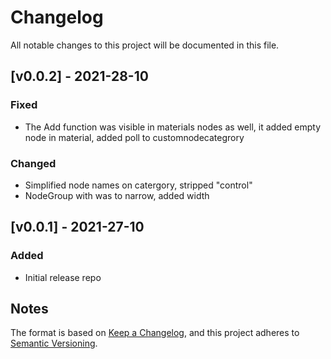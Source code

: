 # Changelog
All notable changes to this project will be documented in this file.

## [v0.0.2] - 2021-28-10
### Fixed 
- The Add function was visible in materials nodes as well, it added empty node in material, added poll to customnodecategrory 
 
### Changed
- Simplified node names on catergory, stripped "control"
- NodeGroup with was to narrow, added width

## [v0.0.1] - 2021-27-10
### Added 
- Initial release repo 

## Notes
The format is based on [Keep a Changelog](https://keepachangelog.com/en/1.0.0/),
and this project adheres to [Semantic Versioning](https://semver.org/spec/v2.0.0.html).
<!--### Official Rigify Info-->


[0.0.2]:https://github.com/schroef/World_Control/releases/tag/v0.0.2
[0.0.1]:https://github.com/schroef/World_Control/releases/tag/v0.0.1
